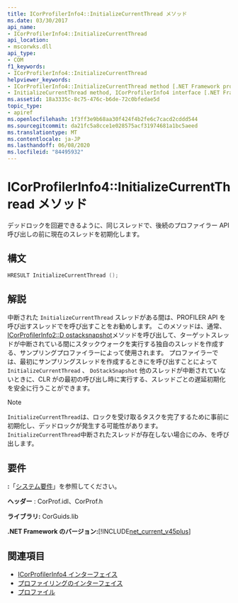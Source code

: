 ```yaml
---
title: ICorProfilerInfo4::InitializeCurrentThread メソッド
ms.date: 03/30/2017
api_name:
- ICorProfilerInfo4::InitializeCurrentThread
api_location:
- mscorwks.dll
api_type:
- COM
f1_keywords:
- ICorProfilerInfo4::InitializeCurrentThread
helpviewer_keywords:
- ICorProfilerInfo4::InitializeCurrentThread method [.NET Framework profiling]
- InitializeCurrentThread method, ICorProfilerInfo4 interface [.NET Framework profiling]
ms.assetid: 18a3335c-8c75-476c-b6de-72c0bfedae5d
topic_type:
- apiref
ms.openlocfilehash: 1f3ff3e9b68aa30f424f4b2fe6c7cacd2cddd544
ms.sourcegitcommit: da21fc5a8cce1e028575acf31974681a1bc5aeed
ms.translationtype: MT
ms.contentlocale: ja-JP
ms.lasthandoff: 06/08/2020
ms.locfileid: "84495932"
---
```

# <a name="icorprofilerinfo4initializecurrentthread-method"></a>ICorProfilerInfo4::InitializeCurrentThread メソッド
デッドロックを回避できるように、同じスレッドで、後続のプロファイラー API 呼び出しの前に現在のスレッドを初期化します。  
  
## <a name="syntax"></a>構文  
  
```cpp  
HRESULT InitializeCurrentThread ();  
```  
  
## <a name="remarks"></a>解説  
 中断された `InitializeCurrentThread` スレッドがある間は、PROFILER API を呼び出すスレッドでを呼び出すことをお勧めします。 このメソッドは、通常、 [ICorProfilerInfo2::D ostacksnapshot](icorprofilerinfo2-dostacksnapshot-method.md)メソッドを呼び出して、ターゲットスレッドが中断されている間にスタックウォークを実行する独自のスレッドを作成する、サンプリングプロファイラーによって使用されます。 プロファイラーでは、最初にサンプリングスレッドを作成するときにを呼び出すことによって `InitializeCurrentThread` 、 `DoStackSnapshot` 他のスレッドが中断されていないときに、CLR がの最初の呼び出し時に実行する、スレッドごとの遅延初期化を安全に行うことができます。  
  
> [!NOTE]
> `InitializeCurrentThread`は、ロックを受け取るタスクを完了するために事前に初期化し、デッドロックが発生する可能性があります。 `InitializeCurrentThread`中断されたスレッドが存在しない場合にのみ、を呼び出します。  
  
## <a name="requirements"></a>要件  
 **:**「[システム要件](../../get-started/system-requirements.md)」を参照してください。  
  
 **ヘッダー** : CorProf.idl、CorProf.h  
  
 **ライブラリ:** CorGuids.lib  
  
 **.NET Framework のバージョン:**[!INCLUDE[net_current_v45plus](../../../../includes/net-current-v45plus-md.md)]  
  
## <a name="see-also"></a>関連項目

- [ICorProfilerInfo4 インターフェイス](icorprofilerinfo4-interface.md)
- [プロファイリングのインターフェイス](profiling-interfaces.md)
- [プロファイル](index.md)
